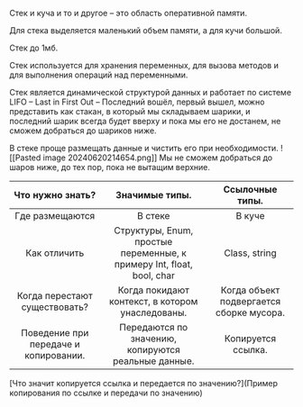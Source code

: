 Стек и куча и то и другое – это область оперативной памяти.

Для стека выделяется маленький объем памяти, а для кучи большой.

Стек до 1мб.

Стек используется для хранения переменных, для вызова методов и для выполнения операций над переменными.

Стек является динамической структурой данных и работает по системе LIFO – Last in First Out – Последний вошёл, первый вышел, можно представить как стакан, в который мы складываем шарики, и последний шарик всегда будет вверху и пока мы его не достанем, не сможем добраться до шариков ниже.

В стеке проще размещать данные и чистить его при необходимости.
![[Pasted image 20240620214654.png]]
Мы не сможем добраться до шаров ниже, до тех пор, пока не вытащим  верхние.

|           Что нужно знать?            |                            Значимые типы.                             |             Ссылочные типы.              |
|:-------------------------------------:|:---------------------------------------------------------------------:|:----------------------------------------:|
|            Где размещаются            |                                В стеке                                |                  В куче                  |
|             Как отличить              | Структуры, Enum, простые переменные, к примеру Int, float, bool, char |              Class, string               |
|     Когда перестают существовать?     |           Когда покидают контекст, в котором унаследованы.            | Когда объект подвергается сборке мусора. |
| Поведение при передаче и копировании. |          Передаются по значению, копируются реальные данные.          |            Копируется ссылка.            |
[Что значит копируется ссылка и передается по значению?](Пример копирования по ссылке и передачи по значению)

Есть 3 вида кучи, SOH, LOH, POH,
1 –  Small object heap - Для маленьких объектов до 85кб,
2 – Large object heap - Для больших, более 85кб также в LOH не происходит дефрагментация памяти поэтому все большие файлы сразу попадают в сборщик мусора 3го уровня.
3 – Pineted object Heap - Добавилась совсем не давно с DotNet 5. Специальная куча для закреплённый объектов.

Размер кучи задается при запуске приложения и в отличии от кучи он ограничен лишь физически.

[[Сборщик мусора Garbage Collector]]
[[Стек как динамическая коллекция в шарпе]]
[[Ключевое слово Ref]]